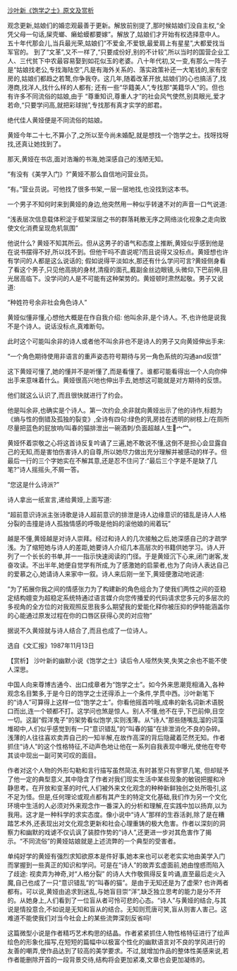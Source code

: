 [沙叶新《饱学之士》原文及赏析](https://www.vrrw.net/wx/15334.html)

观念更新,姑娘们的婚恋观最善于更新。解放前别提了,那时候姑娘们没自主权,“全凭父母一句话,屎壳螂、癞蛤蟆都要嫁”。解放了,姑娘们才开始有权选择意中人。五十年代那会儿,当兵最光荣,姑娘们“不爱金,不爱银,最爱肩上有星星”,大都爱找当军官的。 到了“文革”,又不一样了,“只要成份好,别的不计较”,所以当时的国营企业工人、三代贫下中农最容易娶到如花似玉的老婆。八十年代初,又一变,有那么一阵子是“姑娘找老公,专找海陆空”,凡是有海外关系的、落实政策补还一大笔钱的,家有空房的,姑娘们都趋之若鹜,你争我夺。这几年,随着改革开放,姑娘们的心也搞活了,找港商,找洋人,找什么样的人都有; 还有一些“华籍美人”,专找那“美籍华人”的。但也有许多不同流俗的姑娘,由于 “尊重知识,尊重人才”的社会风气使然,别具眼光,爱才若命,“只要学问高,就把彩球抛”,专找那有真才实学的郎君。

绝代佳人黄娅便是不同流俗的姑娘。

黄娅今年二十七,不算小了,之所以至今尚未婚配,就是想找一个饱学之士。找呀找呀找,还真让她找到了。

那天,黄娅在书店,面对浩瀚的书海,她深感自己的浅陋无知。

“有没有《美学入门》?”黄娅不那么自信地问营业员。

“有。”营业员说。可他找了很多书架,一层一层地找,也没找到这本书。

一个男子不知何时来到黄娅的身边,他突然用一种似乎转速不对的声音一口气说道:

“浅表层次信息载体积淀于框架深层之书的群落耗散无序之网络淡化视象之走向致使文化消费呈现危机氛围”

他说什么? 黄娅不知其所云。但从这男子的语气和态度上推断,黄娅似乎感到他是在说书摆得不好,所以找不到。但他干吗不直说呢?而且说得又没标点。黄娅想也许有学问的人都是这么说话的; 假如说得平淡如水,那还有什么学问可言?黄娅侧身看了看这个男子,只见他高挑的身材,清瘦的面孔,戴副金丝边眼镜,头微仰,下巴前伸,目光居高临下。没学问的人是不可能有这种架势的。黄娅顿时肃然起敬。男子又说道:

“种姓符号余非社会角色诗人”

黄娅似懂非懂,心想他大概是在作自我介绍: 他叫余非,是个诗人。不,也许他是说我不是个诗人。说话没标点,真难断句。

此时这个可能叫余非的诗人或者他不叫余非也不是诗人的男子又向黄娅伸出手来:

“一个角色期待使用非语言的重声姿态符号期待与另一角色系统的沟通and反馈”

这下黄娅可懂了,她的懂并不是听懂了,而是看懂了。谁都可能看得出一个人向你伸出手来意味着什么。黄娅很高兴地也伸出手去,她想这可能就是对方期待的反馈。

他们就这么认识了,而且很快就进行了约会。

他是叫余非,也确实是个诗人。第一次约会,余非就向黄娅出示了他的诗作,标题为《熵与性的倒错及孤独的裂变》,全诗有四句:绿色的乳房挂在透明的树枝上/在厕所尽量把蓝色的屁放响/叫春的猫排泄出一碗酒刺/负面超越人生宀龸。

黄娅怀着崇敬之心将这首诗反复吟诵了三遍,她不敢说不懂,这倒不是担心会显露自己的无知,而是害怕伤害诗人的自尊,所以她尽力做出充分理解并被感动的样子。但最后一行的三个字她实在不解其意,还是忍不住问了:“最后三个字是不是缺了几笔?”诗人摇摇头,不屑一答。

“您这是什么诗派?”

诗人拿出一纸宣言,递给黄娅,上面写道:

“超前意识诗派主张诗歌是诗人超前意识的排泄是诗人边缘意识的错乱是诗人人格分裂的击撞是诗人孤独情感的呼吸是他妈的滚他娘的闹着玩”

越是不懂,黄娅越是对诗人崇拜。经过和诗人的几次接触之后,她深感自己的才疏学浅。为了缩短她与诗人的差距,她要诗人介绍几本高层次的书籍供她学习。诗人开列了一个长长的书单,并一一指示快速阅读的门径。于是黄娅沉下心来,闭门谢客,发奋攻读。不出半年,她便自觉学有所成,为了感激她的启蒙者,也为了向诗人表达自己的爱慕之心,她请诗人来家中一叙。诗人来后刚一坐下,黄娅便激动地说道:

“为了拓展你我之间的情感张力为了构建新的角色组合为了使我们两性之间的亚稳定结构嬗变为超稳定系统特通过语言媒介向您传播爱的代码请求您多元的多层次的多视角的全方位的对我观照反思我多么期望我的爱能化释你被压抑的伊特能涵盖你的心能通过原发过程在你的口唇区获得心灵的对应物”

据说不久黄娅就与诗人结合了,而且也成了一位诗人。

选自《文汇报》1987年11月13日



【赏析】 沙叶新的幽默小说《饱学之士》读后令人哑然失笑,失笑之余也不能不使人深思。

中国人向来尊博古通今、出口成章者为“饱学之士”。如今外来思潮竞相涌入,各种观念名目繁多,于是今日的饱学之士还得添上一个条件,学贯中西。沙叶新笔下的“诗人”可算得上这样一位“饱学之士”。你看他摇首吟哦,成串的新名词新术语脱口而出,连一个顿都不打。这学问也煞是惊人。别人不懂,他不在乎,下巴前伸,目空一切。这副“假洋鬼子”的架势看似饱学,实则浅薄。从“诗人”那些随嘴乱溜的词藻堆砌中,人们似乎感觉到有一只“意识错乱”的“叫春的猫”在排泄消化不良的杂碎。浅薄的人往往喜欢卖弄自己的一知半解,在故作高深的背后隐藏着茫然无知。作者抓住“诗人”的这个性格特征,不动声色地让他在一系列自我表现中曝光,使他在夸夸其谈中现出一副可笑可叹的面目。

作者对这个人物的外形勾勒和言行描写虽然简洁,有时甚至只有寥寥几笔, 但却赋予了他一定的典型意义,其中隐含了作者对我们现实生活中某些现象的敏锐把握和冷静思考。在开放和变革的时代,人们被外来文化观念的种种新鲜独创之处所吸引,这不足为怪。但是,任何理论或观点都有其产生的特定文化基础,我们作为另一个文化环境中生活的人必须对外来观念作一番深入的分析和理解,在实践中加以扬弃,以为我用。这才是一种科学的求实态度。像小说中“诗人”那样的生吞活剥,除了是在糟踏艺术外,还表现出对文化观念更新和社会心理重铸的极大危害。作者以深刻的洞察力和幽默的戏谑不仅讥讽了装腔作势的“诗人”,还更进一步对其危害作了揭示。“不同流俗”的黄娅姑娘就是上述流弊的一个典型的受害者。

单纯好学的黄娅有强烈求知欲原本是件好事,她本来也可以老老实实地由美学入门而掌握到一些真正的知识和学问。可是在“诗人”的故弄玄虚面前,她由惶惑而陷入了歧途: 视卖弄为神奇,对“人格分裂” 的诗人大作敬佩得反复吟诵,直至最后走火入魔,自己也成了一只“意识错乱”的“叫春的猫”。是由于无知还是为了虚荣? 也许两者都有。可以说,黄娅由追求到迷乱,与她盲目崇“洋”,缺乏独立思考的能力是分不开的。从她身上,人们看到了一位盲从者可怜可悲的心态。“诗人”与黄娅的结合,与其说是情投意合,不如说是无知和盲从的结合。无知则荒唐可笑,盲从则害人害己。这难道不能使我们对当今社会上的某些流弊深刻反省吗!

这篇微型小说是作者精巧艺术构思的结晶。作者紧紧抓住人物性格特征进行了绘声绘色的形象化描写,在短短的篇幅中以极富个性化的幽默语言对不良的学风进行的友善的嘲弄,使作品达到了较高的美学要求。不过,就增加作品的整体性美感来说,若作者能删除开首的一段背景交待,结构将会更加紧凑,文章也会更加凝练的。

